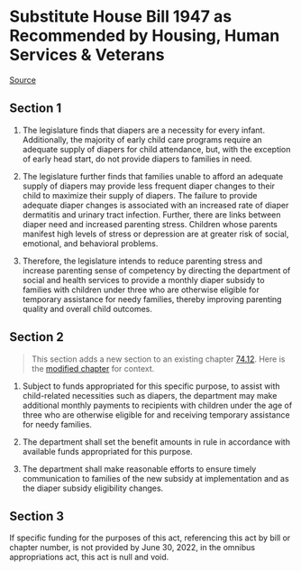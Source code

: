 # Substitute House Bill 1947 as Recommended by Housing, Human Services & Veterans

[Source](http://lawfilesext.leg.wa.gov/biennium/2021-22/Pdf/Bills/House%20Bills/1947-S.pdf)
## Section 1
1. The legislature finds that diapers are a necessity for every infant. Additionally, the majority of early child care programs require an adequate supply of diapers for child attendance, but, with the exception of early head start, do not provide diapers to families in need.



2. The legislature further finds that families unable to afford an adequate supply of diapers may provide less frequent diaper changes to their child to maximize their supply of diapers. The failure to provide adequate diaper changes is associated with an increased rate of diaper dermatitis and urinary tract infection. Further, there are links between diaper need and increased parenting stress. Children whose parents manifest high levels of stress or depression are at greater risk of social, emotional, and behavioral problems.

3. Therefore, the legislature intends to reduce parenting stress and increase parenting sense of competency by directing the department of social and health services to provide a monthly diaper subsidy to families with children under three who are otherwise eligible for temporary assistance for needy families, thereby improving parenting quality and overall child outcomes.


## Section 2
> This section adds a new section to an existing chapter [74.12](/rcw/74_public_assistance/74.12_temporary_assistance_for_needy_families.md). Here is the [modified chapter](rcw/74_public_assistance/74.12_temporary_assistance_for_needy_families.md) for context.

1. Subject to funds appropriated for this specific purpose, to assist with child-related necessities such as diapers, the department may make additional monthly payments to recipients with children under the age of three who are otherwise eligible for and receiving temporary assistance for needy families.

2. The department shall set the benefit amounts in rule in accordance with available funds appropriated for this purpose.

3. The department shall make reasonable efforts to ensure timely communication to families of the new subsidy at implementation and as the diaper subsidy eligibility changes.


## Section 3
If specific funding for the purposes of this act, referencing this act by bill or chapter number, is not provided by June 30, 2022, in the omnibus appropriations act, this act is null and void.


